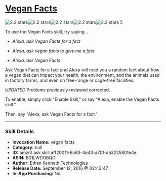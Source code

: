 # [Vegan Facts](http://alexa.amazon.com/#skills/amzn1.ask.skill.aff200f1-6c63-4e43-a70f-aa3225801e4e)
![2.2 stars](../../images/ic_star_black_18dp_1x.png)![2.2 stars](../../images/ic_star_black_18dp_1x.png)![2.2 stars](../../images/ic_star_half_black_18dp_1x.png)![2.2 stars](../../images/ic_star_border_black_18dp_1x.png)![2.2 stars](../../images/ic_star_border_black_18dp_1x.png) 5

To use the Vegan Facts skill, try saying...

* *Alexa, ask Vegan Facts for a fact*

* *Alexa, ask vegan facts to give me a fact*

* *Alexa, ask Vegan Facts*

Ask Vegan Facts for a fact and Alexa will read you a random fact about how a vegan diet can impact your health, the environment, and the animals used in factory farms, and even on free-range or cage-free facilities.

*UPDATED* Problems previously reviewed corrected. 

To enable, simply click "Enable Skill," or say "Alexa, enable the Vegan Facts skill." 

Then, say "Alexa, ask Vegan Facts for a fact."

***

### Skill Details

* **Invocation Name:** vegan facts
* **Category:** null
* **ID:** amzn1.ask.skill.aff200f1-6c63-4e43-a70f-aa3225801e4e
* **ASIN:** B01LWDOBQO
* **Author:** Ethan Kenneth Technologies
* **Release Date:** September 12, 2016 @ 02:42:47
* **In-App Purchasing:** No
